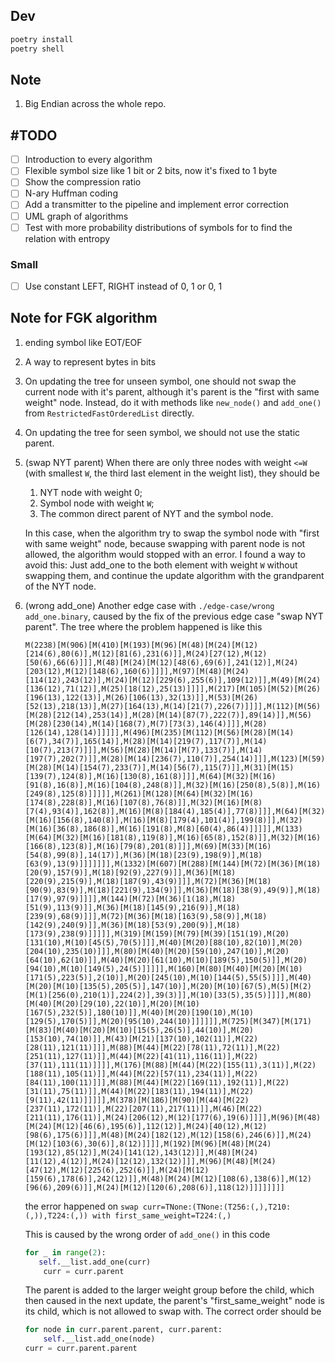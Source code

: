 ## Dev

```bash
poetry install
poetry shell
```

## Note

1. Big Endian across the whole repo.

## #TODO

- [ ] Introduction to every algorithm
- [ ] Flexible symbol size like 1 bit or 2 bits, now it's fixed to 1 byte
- [ ] Show the compression ratio
- [ ] N-ary Huffman coding
- [ ] Add a transmitter to the pipeline and implement error correction
- [ ] UML graph of algorithms
- [ ] Test with more probability distributions of symbols for to find the relation with entropy

### Small

- [ ] Use constant LEFT, RIGHT instead of 0, 1 or 0, 1

## Note for FGK algorithm

1. ending symbol like EOT/EOF
2. A way to represent bytes in bits
3. On updating the tree for unseen symbol, one should not swap the current node with it's parent, although it's parent is the "first with same weight" node. Instead, do it with methods like `new_node()` and `add_one()` from `RestrictedFastOrderedList` directly.
4. On updating the tree for seen symbol, we should not use the static parent.
5. (swap NYT parent) When there are only three nodes with weight `<=W` (with smallest `W`, the third last element in the weight list), they should be

   1. NYT node with weight 0;
   2. Symbol node with weight `W`;
   3. The common direct parent of NYT and the symbol node.

   In this case, when the algorithm try to swap the symbol node with "first with same weight" node, because swapping with parent node is not allowed, the algorithm would stopped with an error.
   I found a way to avoid this: Just add_one to the both element with weight `W` without swapping them, and continue the update algorithm with the grandparent of the NYT node.

6. (wrong add_one) Another edge case with `./edge-case/wrong add_one.binary`, caused by the fix of the previous edge case "swap NYT parent". The tree where the problem happened is like this

   ```text
   M(2238)[M(906)[M(410)[M(193)[M(96)[M(48)[M(24)[M(12)[214(6),80(6)],M(12)[81(6),231(6)]],M(24)[27(12),M(12)[50(6),66(6)]]],M(48)[M(24)[M(12)[48(6),69(6)],241(12)],M(24)[203(12),M(12)[148(6),160(6)]]]],M(97)[M(48)[M(24)[114(12),243(12)],M(24)[M(12)[229(6),255(6)],109(12)]],M(49)[M(24)[136(12),71(12)],M(25)[18(12),25(13)]]]],M(217)[M(105)[M(52)[M(26)[196(13),122(13)],M(26)[106(13),32(13)]],M(53)[M(26)[52(13),218(13)],M(27)[164(13),M(14)[21(7),226(7)]]]],M(112)[M(56)[M(28)[212(14),253(14)],M(28)[M(14)[87(7),222(7)],89(14)]],M(56)[M(28)[230(14),M(14)[168(7),M(7)[73(3),146(4)]]],M(28)[126(14),128(14)]]]]],M(496)[M(235)[M(112)[M(56)[M(28)[M(14)[6(7),34(7)],165(14)],M(28)[M(14)[219(7),117(7)],M(14)[10(7),213(7)]]],M(56)[M(28)[M(14)[M(7),133(7)],M(14)[197(7),202(7)]],M(28)[M(14)[236(7),110(7)],254(14)]]],M(123)[M(59)[M(28)[M(14)[154(7),233(7)],M(14)[56(7),115(7)]],M(31)[M(15)[139(7),124(8)],M(16)[130(8),161(8)]]],M(64)[M(32)[M(16)[91(8),16(8)],M(16)[104(8),248(8)]],M(32)[M(16)[250(8),5(8)],M(16)[249(8),125(8)]]]]],M(261)[M(128)[M(64)[M(32)[M(16)[174(8),228(8)],M(16)[107(8),76(8)]],M(32)[M(16)[M(8)[7(4),93(4)],162(8)],M(16)[M(8)[184(4),185(4)],77(8)]]],M(64)[M(32)[M(16)[156(8),140(8)],M(16)[M(8)[179(4),101(4)],199(8)]],M(32)[M(16)[36(8),186(8)],M(16)[191(8),M(8)[60(4),86(4)]]]]],M(133)[M(64)[M(32)[M(16)[181(8),119(8)],M(16)[65(8),152(8)]],M(32)[M(16)[166(8),123(8)],M(16)[79(8),201(8)]]],M(69)[M(33)[M(16)[54(8),99(8)],14(17)],M(36)[M(18)[23(9),198(9)],M(18)[63(9),13(9)]]]]]]],M(1332)[M(607)[M(288)[M(144)[M(72)[M(36)[M(18)[20(9),157(9)],M(18)[92(9),227(9)]],M(36)[M(18)[220(9),215(9)],M(18)[187(9),43(9)]]],M(72)[M(36)[M(18)[90(9),83(9)],M(18)[221(9),134(9)]],M(36)[M(18)[38(9),49(9)],M(18)[17(9),97(9)]]]],M(144)[M(72)[M(36)[1(18),M(18)[51(9),113(9)]],M(36)[M(18)[145(9),216(9)],M(18)[239(9),68(9)]]],M(72)[M(36)[M(18)[163(9),58(9)],M(18)[142(9),240(9)]],M(36)[M(18)[53(9),200(9)],M(18)[173(9),238(9)]]]]],M(319)[M(159)[M(79)[M(39)[151(19),M(20)[131(10),M(10)[45(5),70(5)]]],M(40)[M(20)[88(10),82(10)],M(20)[204(10),235(10)]]],M(80)[M(40)[M(20)[59(10),247(10)],M(20)[64(10),62(10)]],M(40)[M(20)[61(10),M(10)[189(5),150(5)]],M(20)[94(10),M(10)[149(5),24(5)]]]]],M(160)[M(80)[M(40)[M(20)[M(10)[171(5),223(5)],2(10)],M(20)[245(10),M(10)[144(5),55(5)]]],M(40)[M(20)[M(10)[135(5),205(5)],147(10)],M(20)[M(10)[67(5),M(5)[M(2)[M(1)[256(0),210(1)],224(2)],39(3)]],M(10)[33(5),35(5)]]]],M(80)[M(40)[M(20)[29(10),22(10)],M(20)[M(10)[167(5),232(5)],180(10)]],M(40)[M(20)[190(10),M(10)[129(5),170(5)]],M(20)[95(10),244(10)]]]]]],M(725)[M(347)[M(171)[M(83)[M(40)[M(20)[M(10)[15(5),26(5)],44(10)],M(20)[153(10),74(10)]],M(43)[M(21)[137(10),102(11)],M(22)[28(11),121(11)]]],M(88)[M(44)[M(22)[78(11),72(11)],M(22)[251(11),127(11)]],M(44)[M(22)[41(11),116(11)],M(22)[37(11),111(11)]]]],M(176)[M(88)[M(44)[M(22)[155(11),3(11)],M(22)[188(11),105(11)]],M(44)[M(22)[57(11),234(11)],M(22)[84(11),100(11)]]],M(88)[M(44)[M(22)[169(11),192(11)],M(22)[31(11),75(11)]],M(44)[M(22)[183(11),194(11)],M(22)[9(11),42(11)]]]]],M(378)[M(186)[M(90)[M(44)[M(22)[237(11),172(11)],M(22)[207(11),217(11)]],M(46)[M(22)[211(11),176(11)],M(24)[206(12),M(12)[177(6),19(6)]]]],M(96)[M(48)[M(24)[M(12)[46(6),195(6)],112(12)],M(24)[40(12),M(12)[98(6),175(6)]]],M(48)[M(24)[182(12),M(12)[158(6),246(6)]],M(24)[M(12)[103(6),30(6)],8(12)]]]],M(192)[M(96)[M(48)[M(24)[193(12),85(12)],M(24)[141(12),143(12)]],M(48)[M(24)[11(12),4(12)],M(24)[12(12),132(12)]]],M(96)[M(48)[M(24)[47(12),M(12)[225(6),252(6)]],M(24)[M(12)[159(6),178(6)],242(12)]],M(48)[M(24)[M(12)[108(6),138(6)],M(12)[96(6),209(6)]],M(24)[M(12)[120(6),208(6)],118(12)]]]]]]]]
   ```

   the error happened on `swap curr=TNone:(TNone:(T256:(,),T210:(,)),T224:(,)) with first_same_weight=T224:(,)`

   This is caused by the wrong order of `add_one()` in this code

   ```py
   for _ in range(2):
      self.__list.add_one(curr)
       curr = curr.parent
   ```

   The parent is added to the larger weight group before the child, which then caused in the next update, the parent's "first_same_weight" node is its child, which is not allowed to swap with.
   The correct order should be

   ```py
   for node in curr.parent.parent, curr.parent:
       self.__list.add_one(node)
   curr = curr.parent.parent
   ```
